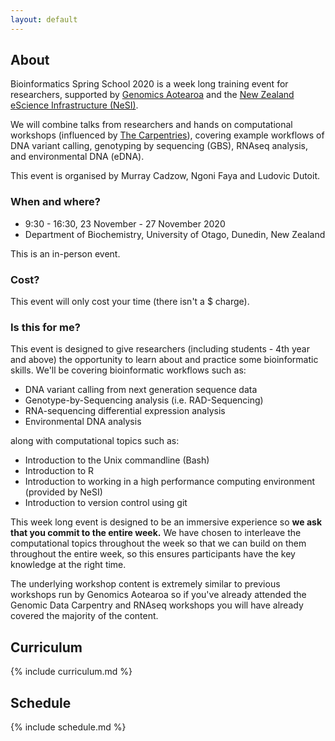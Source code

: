 ```yaml
---
layout: default
---
```




## About

Bioinformatics Spring School 2020 is a week long training event for researchers, supported by [Genomics Aotearoa](https://www.genomics-aotearoa.org.nz) and the [New Zealand eScience Infrastructure (NeSI)](https://www.nesi.org.nz). 

We will combine talks from researchers and hands on computational workshops (influenced by [The Carpentries](https://www.carpentries.org)), covering example workflows of DNA variant calling, genotyping by sequencing (GBS), RNAseq analysis, and environmental DNA (eDNA).

This event is organised by Murray Cadzow, Ngoni Faya and Ludovic Dutoit.

### When and where?

- 9:30 - 16:30, 23 November - 27 November 2020
- Department of Biochemistry, University of Otago, Dunedin, New Zealand

This is an in-person event.

### Cost?

This event will only cost your time (there isn't a $ charge).

### Is this for me?

This event is designed to give researchers (including students - 4th year and above) the opportunity to learn about and practice some bioinformatic skills. We'll be covering bioinformatic workflows such as:

- DNA variant calling from next generation sequence data
- Genotype-by-Sequencing analysis (i.e. RAD-Sequencing)
- RNA-sequencing differential expression analysis
- Environmental DNA analysis

along with computational topics such as:

- Introduction to the Unix commandline (Bash)
- Introduction to R
- Introduction to working in a high performance computing environment (provided by NeSI)
- Introduction to version control using git

This week long event is designed to be an immersive experience so **we ask that you commit to the entire week.** We have chosen to interleave the computational topics throughout the week so that we can build on them throughout the entire week, so this ensures participants have the key knowledge at the right time.

The underlying workshop content is extremely similar to previous workshops run by Genomics Aotearoa so if you've already attended the Genomic Data Carpentry and RNAseq workshops you will have already covered the majority of the content.

## Curriculum

{% include curriculum.md %}


## Schedule

{% include schedule.md %}
